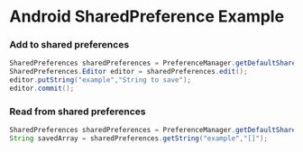 <h1>Android SharedPreference Example</h1>

<h3>Add to shared preferences</h3>

```java
SharedPreferences sharedPreferences = PreferenceManager.getDefaultSharedPreferences(this);
SharedPreferences.Editor editor = sharedPreferences.edit();
editor.putString("example","String to save");
editor.commit();
```

<h3>Read from shared preferences</h3>

```java
SharedPreferences sharedPreferences = PreferenceManager.getDefaultSharedPreferences(this);
String savedArray = sharedPreferences.getString("example","[]");
```
